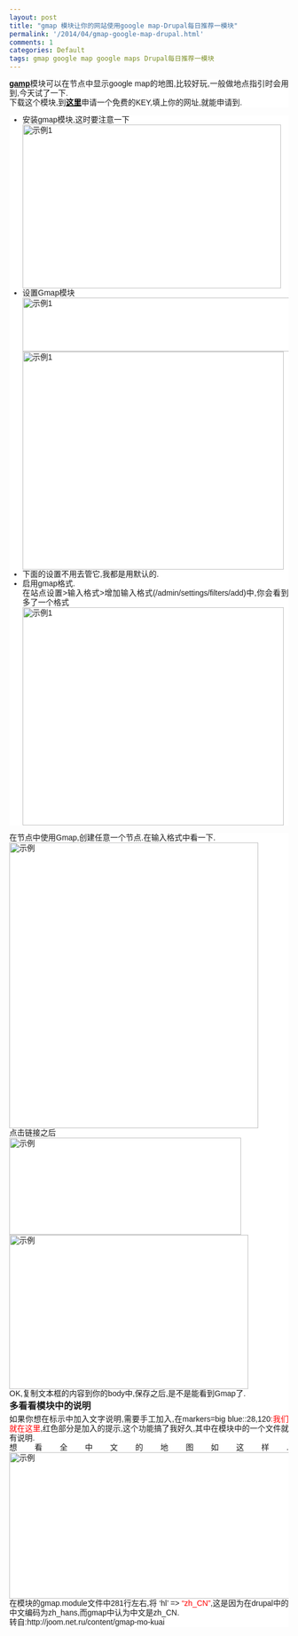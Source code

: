 ```yaml
---
layout: post
title: "gmap 模块让你的网站使用google map-Drupal每日推荐一模块"
permalink: '/2014/04/gmap-google-map-drupal.html'
comments: 1
categories: Default
tags: gmap google map google maps Drupal每日推荐一模块
---
```

<div style="background-color: white; font-family: Arial, Verdana, sans-serif; font-size: 14px; line-height: 17px; text-align: justify;"><a href="http://drupal.org/project/gmap" style="color: black; font-weight: bold;">gamp</a>模块可以在节点中显示google map的地图,比较好玩,一般做地点指引时会用到,今天试了一下.</div>

<div style="background-color: white; font-family: Arial, Verdana, sans-serif; font-size: 14px; line-height: 17px; text-align: justify;">下载这个模块,到<a href="http://code.google.com/apis/maps/signup.html" style="color: black; font-weight: bold;">这里</a>申请一个免费的KEY,填上你的网址,就能申请到.</div>

<ul class="arrow" style="background-color: white; font-family: Arial, Verdana, sans-serif; font-size: 14px; text-align: justify;"><li style="line-height: 17px;">安装gmap模块,这时要注意一下</li><div style="line-height: 17px;"><img alt="示例1" border="0" height="295" src="http://napoler.ixiezi.com/sites/joom.net.ru/files/u3/gmap1.jpg" width="466"/></div><li style="line-height: 17px;">设置Gmap模块</li><div style="line-height: 17px;"><img alt="示例1" border="0" height="97" src="http://napoler.ixiezi.com/sites/joom.net.ru/files/u3/gmap2.jpg" style="border: 0pt none;" width="483"/></div><div style="line-height: 17px;"><img alt="示例1" border="0" height="393" src="http://napoler.ixiezi.com/sites/joom.net.ru/files/u3/gmap3.jpg" style="border: 0pt none;" width="471"/></div><li style="line-height: 17px;">下面的设置不用去管它,我都是用默认的.</li><li style="line-height: 17px;">启用gmap格式.<br/>在站点设置&gt;输入格式&gt;增加输入格式(/admin/settings/filters/add)中,你会看到多了一个格式</li><div style="line-height: 17px;"><img alt="示例1" border="0" height="393" src="http://napoler.ixiezi.com/sites/joom.net.ru/files/u3/gmap4.jpg" style="border: 0pt none;" width="471"/></div></ul>

<div style="background-color: white; font-family: Arial, Verdana, sans-serif; font-size: 14px; line-height: 17px; text-align: justify;">在节点中使用Gmap,创建任意一个节点.在输入格式中看一下.</div>

<div style="background-color: white; font-family: Arial, Verdana, sans-serif; font-size: 14px; line-height: 17px; text-align: justify;"><img alt="示例" border="0" height="515" src="http://napoler.ixiezi.com/sites/joom.net.ru/files/u3/gmap5.jpg" width="449"/></div>

<div style="background-color: white; font-family: Arial, Verdana, sans-serif; font-size: 14px; line-height: 17px; text-align: justify;">点击链接之后</div>

<div style="background-color: white; font-family: Arial, Verdana, sans-serif; font-size: 14px; line-height: 17px; text-align: justify;"><img alt="示例" border="0" height="175" src="http://napoler.ixiezi.com/sites/joom.net.ru/files/u3/gmap6.jpg" width="418"/></div>

<div style="background-color: white; font-family: Arial, Verdana, sans-serif; font-size: 14px; line-height: 17px; text-align: justify;"><img alt="示例" border="0" height="278" src="http://napoler.ixiezi.com/sites/joom.net.ru/files/u3/gmap7.jpg" width="431"/></div>

<div style="background-color: white; font-family: Arial, Verdana, sans-serif; font-size: 14px; line-height: 17px; text-align: justify;">OK,复制文本框的内容到你的body中,保存之后,是不是能看到Gmap了.</div>

<div class="legend" style="background-color: white; font-family: Arial, Verdana, sans-serif; font-size: 14px; text-align: justify;"><h3 class="legend-title" style="margin: 0px 0px 5px;">多看看模块中的说明</h3><div style="line-height: 17px;">如果你想在标示中加入文字说明,需要手工加入,在markers=big blue::28,120<span style="color: red;">:我们就在这里</span>,红色部分是加入的提示,这个功能搞了我好久,其中在模块中的一个文件就有说明.</div></div>

<div style="background-color: white; font-family: Arial, Verdana, sans-serif; font-size: 14px; line-height: 17px; text-align: justify;">想看全中文的地图如这样.<img alt="示例" border="0" height="264" src="http://napoler.ixiezi.com/sites/joom.net.ru/files/u3/gmap8.jpg" width="573"/></div>

<div class="info" style="background-color: white; font-family: Arial, Verdana, sans-serif; font-size: 14px; line-height: 17px; text-align: justify;">在模块的gmap.module文件中281行左右,将 ‘hl’ =&gt;&nbsp;<span style="color: red;">“zh_CN”</span>,这是因为在drupal中的中文编码为zh_hans,而gmap中认为中文是zh_CN.</div>

<div class="info" style="background-color: white; font-family: Arial, Verdana, sans-serif; font-size: 14px; line-height: 17px; text-align: justify;">转自:http://joom.net.ru/content/gmap-mo-kuai</div>